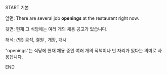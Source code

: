 START
기본

앞면:
There are several job **openings** at the restaurant right now.


뒷면:
현재 그 식당에는 여러 개의 채용 공고가 있습니다.


해석:
{명} 공석, 결원 , 개장, 개시

"openings"는 식당에 현재 채용 중인 여러 개의 직책이나 빈 자리가 있다는 의미로 사용됩니다.
<!--ID: 1740392419697-->
END